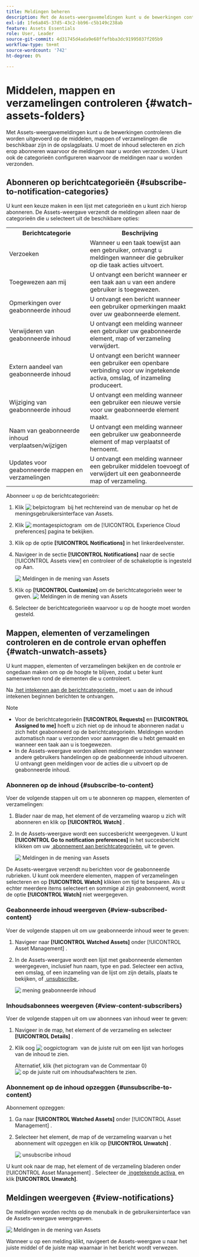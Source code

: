 ```yaml
---
title: Meldingen beheren
description: Met de Assets-weergavemeldingen kunt u de bewerkingen controleren die worden uitgevoerd op de middelen of mappen die beschikbaar zijn in de opslagplaats.
exl-id: 1fe6a845-37d5-43c2-bb96-c5b149c238ab
feature: Assets Essentials
role: User, Leader
source-git-commit: 4d31745d4ada9e68ffefbba3dc91995037f205b9
workflow-type: tm+mt
source-wordcount: '742'
ht-degree: 0%

---
```


# Middelen, mappen en verzamelingen controleren {#watch-assets-folders}

Met Assets-weergavemeldingen kunt u de bewerkingen controleren die worden uitgevoerd op de middelen, mappen of verzamelingen die beschikbaar zijn in de opslagplaats. U moet de inhoud selecteren en zich erop abonneren waarvoor de meldingen naar u worden verzonden. U kunt ook de categorieën configureren waarvoor de meldingen naar u worden verzonden.

## Abonneren op berichtcategorieën {#subscribe-to-notification-categories}

U kunt een keuze maken in een lijst met categorieën en u kunt zich hierop abonneren. De Assets-weergave verzendt de meldingen alleen naar de categorieën die u selecteert uit de beschikbare opties:

<table>
    <tbody>
     <tr>
      <th><strong>Berichtcategorie</strong></th>
      <th><strong>Beschrijving</strong></th>
     </tr>
     <tr>
      <td>Verzoeken</td>
      <td>Wanneer u een taak toewijst aan een gebruiker, ontvangt u meldingen wanneer die gebruiker op die taak acties uitvoert.</td>
     </tr>
     <tr>
      <td>Toegewezen aan mij</td>
      <td>U ontvangt een bericht wanneer er een taak aan u van een andere gebruiker is toegewezen.</td>
     </tr>
     <tr>
      <td>Opmerkingen over geabonneerde inhoud</td>
      <td>U ontvangt een bericht wanneer een gebruiker opmerkingen maakt over uw geabonneerde element.</td>
     </tr>
     <tr>
      <td>Verwijderen van geabonneerde inhoud</td>
      <td>U ontvangt een melding wanneer een gebruiker uw geabonneerde element, map of verzameling verwijdert.</td>
     </tr>
     <tr>
      <td>Extern aandeel van geabonneerde inhoud</td>
      <td>U ontvangt een bericht wanneer een gebruiker een openbare verbinding voor uw ingetekende activa, omslag, of inzameling produceert.</td>
     </tr>
     <tr>
      <td>Wijziging van geabonneerde inhoud</td>
      <td>U ontvangt een melding wanneer een gebruiker een nieuwe versie voor uw geabonneerde element maakt.</td>
     </tr>
     <tr>
      <td>Naam van geabonneerde inhoud verplaatsen/wijzigen</td>
      <td>U ontvangt een melding wanneer een gebruiker uw geabonneerde element of map verplaatst of hernoemt.</td>
     </tr>
     <tr>
      <td>Updates voor geabonneerde mappen en verzamelingen</td>
      <td>U ontvangt een melding wanneer een gebruiker middelen toevoegt of verwijdert uit een geabonneerde map of verzameling.</td>
     </tr>    
    </tbody>
   </table>

Abonneer u op de berichtcategorieën:

1. Klik ![&#x200B; belpictogram &#x200B;](assets/bell-icon.svg) bij het rechtereind van de menubar op het de meningsgebruikersinterface van Assets.

1. Klik ![&#x200B; montagespictogram &#x200B;](assets/settings-icon.svg) om de [!UICONTROL Experience Cloud preferences] pagina te bekijken.

1. Klik op de optie **[!UICONTROL Notifications]** in het linkerdeelvenster.

1. Navigeer in de sectie **[!UICONTROL Notifications]** naar de sectie [!UICONTROL Assets view] en controleer of de schakeloptie is ingesteld op Aan.

   ![&#x200B; Meldingen in de mening van Assets &#x200B;](assets/enable-notifications.png)

1. Klik op **[!UICONTROL Customize]** om de berichtcategorieën weer te geven.
   ![&#x200B; Meldingen in de mening van Assets &#x200B;](assets/enable-notification-categories.png)

1. Selecteer de berichtcategorieën waarvoor u op de hoogte moet worden gesteld.

## Mappen, elementen of verzamelingen controleren en de controle ervan opheffen {#watch-unwatch-assets}

U kunt mappen, elementen of verzamelingen bekijken en de controle er ongedaan maken om op de hoogte te blijven, zodat u beter kunt samenwerken rond de elementen die u controleert.

Na [&#x200B; het intekenen aan de berichtcategorieën &#x200B;](#subscribe-to-notification-categories), moet u aan de inhoud intekenen beginnen berichten te ontvangen.

>[!NOTE]
>
>* Voor de berichtcategorieën **[!UICONTROL Requests]** en **[!UICONTROL Assigned to me]** hoeft u zich niet op de inhoud te abonneren nadat u zich hebt geabonneerd op de berichtcategorieën. Meldingen worden automatisch naar u verzonden voor aanvragen die u hebt gemaakt en wanneer een taak aan u is toegewezen.
>* In de Assets-weergave worden alleen meldingen verzonden wanneer andere gebruikers handelingen op de geabonneerde inhoud uitvoeren. U ontvangt geen meldingen voor de acties die u uitvoert op de geabonneerde inhoud.

### Abonneren op de inhoud {#subscribe-to-content}

Voer de volgende stappen uit om u te abonneren op mappen, elementen of verzamelingen:

1. Blader naar de map, het element of de verzameling waarop u zich wilt abonneren en klik op **[!UICONTROL Watch]** .

1. In de Assets-weergave wordt een succesbericht weergegeven. U kunt **[!UICONTROL Go to notification preferences]** in het succesbericht klikken om uw [&#x200B; abonnement aan berichtcategorieën &#x200B;](#subscribe-to-notification-categories) uit te geven.

   ![&#x200B; Meldingen in de mening van Assets &#x200B;](assets/watch-assets.png)

De Assets-weergave verzendt nu berichten voor de geabonneerde rubrieken. U kunt ook meerdere elementen, mappen of verzamelingen selecteren en op **[!UICONTROL Watch]** klikken om tijd te besparen. Als u echter meerdere items selecteert en sommige al zijn geabonneerd, wordt de optie **[!UICONTROL Watch]** niet weergegeven.

### Geabonneerde inhoud weergeven {#view-subscribed-content}

Voer de volgende stappen uit om uw geabonneerde inhoud weer te geven:

1. Navigeer naar **[!UICONTROL Watched Assets]** onder [!UICONTROL Asset Management] .

1. In de Assets-weergave wordt een lijst met geabonneerde elementen weergegeven, inclusief hun naam, type en pad. Selecteer een activa, een omslag, of een inzameling van de lijst om zijn details, plaats te bekijken, of [&#x200B; unsubscribe &#x200B;](#unsubscribe-to-content).

   ![&#x200B; mening geabonneerde inhoud &#x200B;](assets/view-watched-assets.png)

### Inhoudsabonnees weergeven {#view-content-subscribers}

Voer de volgende stappen uit om uw abonnees van inhoud weer te geven:

1. Navigeer in de map, het element of de verzameling en selecteer **[!UICONTROL Details]** .

1. Klik oog ![&#x200B; oogpictogram &#x200B;](assets/do-not-localize/eye-icon.png) van de juiste ruit om een lijst van horloges van de inhoud te zien.

   Alternatief, klik {het pictogram van de Commentaar 0} ![&#x200B; op de juiste ruit om inhoudsafwachters te zien.](assets/do-not-localize/comment-icon.svg)

### Abonnement op de inhoud opzeggen {#unsubscribe-to-content}

Abonnement opzeggen:

1. Ga naar **[!UICONTROL Watched Assets]** onder [!UICONTROL Asset Management] .

1. Selecteer het element, de map of de verzameling waarvan u het abonnement wilt opzeggen en klik op **[!UICONTROL Unwatch]** .

   ![&#x200B; unsubscribe inhoud &#x200B;](assets/unsubscribe-assets.png)

U kunt ook naar de map, het element of de verzameling bladeren onder [!UICONTROL Asset Management] . Selecteer de [&#x200B; ingetekende activa &#x200B;](#subscribe-to-content) en klik **[!UICONTROL Unwatch]**.

## Meldingen weergeven {#view-notifications}

De meldingen worden rechts op de menubalk in de gebruikersinterface van de Assets-weergave weergegeven.

![&#x200B; Meldingen in de mening van Assets &#x200B;](assets/notifications-assets-essentials.png)

Wanneer u op een melding klikt, navigeert de Assets-weergave u naar het juiste middel of de juiste map waarnaar in het bericht wordt verwezen.
